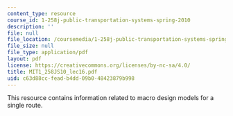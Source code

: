 ```yaml
---
content_type: resource
course_id: 1-258j-public-transportation-systems-spring-2010
description: ''
file: null
file_location: /coursemedia/1-258j-public-transportation-systems-spring-2010/c63d88ccfeadb4dd09b048423879b998_MIT1_258JS10_lec16.pdf
file_size: null
file_type: application/pdf
layout: pdf
license: https://creativecommons.org/licenses/by-nc-sa/4.0/
title: MIT1_258JS10_lec16.pdf
uid: c63d88cc-fead-b4dd-09b0-48423879b998
---
```

This resource contains information related to macro design models for a single route. 